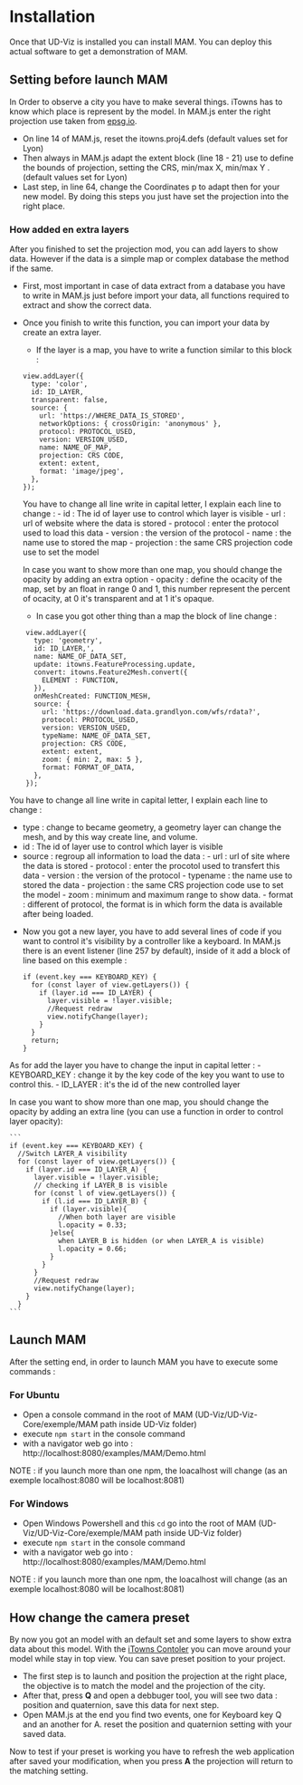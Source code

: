 # Installation

Once that UD-Viz is installed you can install MAM. You can deploy this actual software to get a demonstration of MAM.

## Setting before launch MAM

In Order to observe a city you have to make several things. iTowns has to know which place is represent by the model. In MAM.js enter the right projection use taken from [epsg.io](https://epsg.io).
*  On line 14 of MAM.js, reset the itowns.proj4.defs (default values set for Lyon)
*  Then always in MAM.js adapt the extent block (line 18 - 21) use to define the bounds of projection, setting the CRS, min/max X, min/max Y . (default values set for Lyon)
*  Last step, in line 64, change the Coordinates p to adapt then for your new model.
By doing this steps you just have set the projection into the right place.

### How added en extra layers

After you finished to set the projection mod, you can add layers to show data. However if the data is a simple map or complex database the method if the same.
* First, most important in case of data extract from a database you have to write in MAM.js just before import your data, all functions required to extract and show the correct data.
* Once you finish to write this function, you can import your data by create an extra layer.
    * If the layer is a map, you have to write a function similar to this block :
    ```
    view.addLayer({
      type: 'color',
      id: ID_LAYER,
      transparent: false,
      source: {
        url: 'https://WHERE_DATA_IS_STORED',
        networkOptions: { crossOrigin: 'anonymous' },
        protocol: PROTOCOL_USED,
        version: VERSION_USED,
        name: NAME_OF_MAP,
        projection: CRS CODE,
        extent: extent,
        format: 'image/jpeg',
      },
    });
    ```
    You have to change all line write in capital letter, I explain each line to change :
      -  id : The id of layer use to control which layer is visible
      -  url : url of website where the data is stored
      -  protocol : enter the protocol used to load this data
      -  version : the version of the protocol
      -  name : the name use to stored the map
      -  projection : the same CRS projection code use to set the model

    In case you want to show more than one map, you should change the opacity by adding an extra option
      - opacity : define the ocacity of the map, set by an float in range 0 and 1, this number represent the percent of ocacity, at 0 it's transparent and at 1 it's opaque.

    * In case you got other thing than a map the block of line change :
```
    view.addLayer({
      type: 'geometry',
      id: ID_LAYER,',
      name: NAME_OF_DATA_SET,
      update: itowns.FeatureProcessing.update,
      convert: itowns.Feature2Mesh.convert({
        ELEMENT : FUNCTION,
      }),
      onMeshCreated: FUNCTION_MESH,
      source: {
        url: 'https://download.data.grandlyon.com/wfs/rdata?',
        protocol: PROTOCOL_USED,
        version: VERSION_USED,
        typeName: NAME_OF_DATA_SET,
        projection: CRS CODE,
        extent: extent,
        zoom: { min: 2, max: 5 },
        format: FORMAT_OF_DATA,
      },
    });
```
You have to change all line write in capital letter, I explain each line to change :
  -  type : change to became geometry, a geometry layer can change the mesh, and by this way create line, and volume.
  -  id : The id of layer use to control which layer is visible
  -  source : regroup all information to load the data :
    -  url : url of site where the data is stored
    -  protocol : enter the procotol used to transfert this data
    -  version : the version of the protocol
    -  typename : the name use to stored the data
    -  projection : the same CRS projection code use to set the model
    -  zoom : minimum and maximum range to show data.
    -  format : different of protocol, the format is in which form the data is available after being loaded.

* Now you got a new layer, you have to add several lines of code if you want to control it's visibility by a controller like a keyboard. In MAM.js there is an event listener (line 257 by default), inside of it add a block of line based on this exemple :
  ```
  if (event.key === KEYBOARD_KEY) {
    for (const layer of view.getLayers()) {
      if (layer.id === ID_LAYER) {
        layer.visible = !layer.visible;
        //Request redraw
        view.notifyChange(layer);
      }
    }
    return;
  }
  ```
As for add the layer you have to change the input in capital letter :
    - KEYBOARD_KEY : change it by the key code of the key you want to use to control this.
    - ID_LAYER : it's the id of the new controlled layer

   In case you want to show more than one map, you should change the opacity by adding an extra line (you can use a function in order to control layer opacity):

    ```
    if (event.key === KEYBOARD_KEY) {
      //Switch LAYER_A visibility
      for (const layer of view.getLayers()) {
        if (layer.id === ID_LAYER_A) {
          layer.visible = !layer.visible;
          // checking if LAYER_B is visible
          for (const l of view.getLayers()) {
            if (l.id === ID_LAYER_B) {
              if (layer.visible){
                //When both layer are visible
                l.opacity = 0.33;
              }else{
                when LAYER_B is hidden (or when LAYER_A is visible)
                l.opacity = 0.66;
              }
            }
          }
          //Request redraw
          view.notifyChange(layer);
        }
      }
    ```
## Launch MAM

After the setting end, in order to launch MAM you have to execute some commands :
### For Ubuntu
   - Open a console command in the root of MAM (UD-Viz/UD-Viz-Core/exemple/MAM path inside UD-Viz folder)
   - execute `npm start` in the console command
   - with a navigator web go into : http://localhost:8080/examples/MAM/Demo.html

NOTE : if you launch more than one npm, the loacalhost will change (as an exemple localhost:8080 will be localhost:8081)

### For Windows
   - Open Windows Powershell and this `cd` go into the root of MAM (UD-Viz/UD-Viz-Core/exemple/MAM path inside UD-Viz folder)
   - execute `npm start` in the console command
   - with a navigator web go into : http://localhost:8080/examples/MAM/Demo.html

NOTE : if you launch more than one npm, the loacalhost will change (as an exemple localhost:8080 will be localhost:8081)

## How change the camera preset

By now you got an model with an default set and some layers to show extra data about this model. With the [iTowns Contoler](https://www.itowns-project.org/itowns/API_Doc/PlanarControls.html) you can move around your model while stay in top view. You can save preset position to your project.
- The first step is to launch and position the projection at the right place, the objective is to match the model and the projection of the city.
- After that, press **Q** and open a debbuger tool, you will see two data : position and quaternion, save this data for next step.
- Open MAM.js at the end you find two events, one for Keyboard key Q and an another for A. reset the position and quaternion setting with your saved data.

Now to test if your preset is working you have to refresh the web application after saved your modification, when you press **A** the projection will return to the matching setting.
